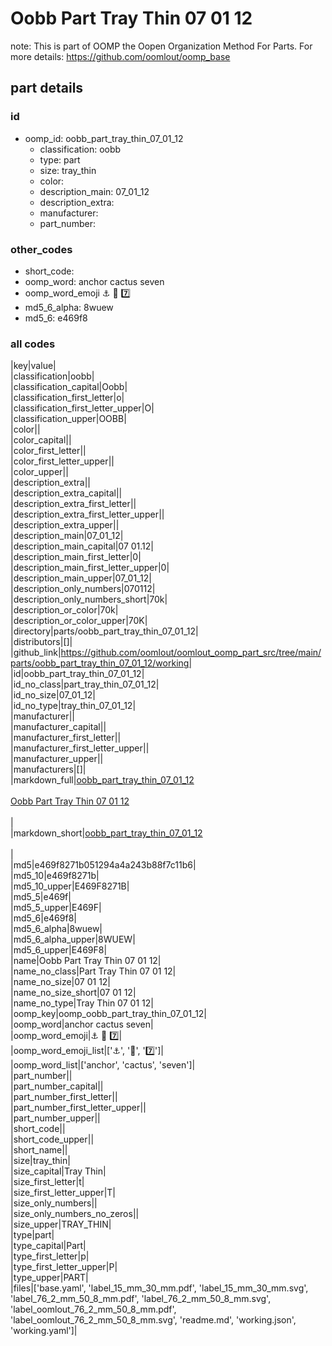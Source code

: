 # Oobb Part Tray Thin 07 01 12  

note: This is part of OOMP the Oopen Organization Method For Parts. For more details: https://github.com/oomlout/oomp_base

##  part details





### id
* oomp_id: oobb_part_tray_thin_07_01_12
  * classification: oobb
  * type: part
  * size: tray_thin
  * color: 
  * description_main: 07_01_12
  * description_extra: 
  * manufacturer: 
  * part_number: 

### other_codes
* short_code: 
* oomp_word: anchor cactus seven
* oomp_word_emoji :anchor: :cactus: :seven:
* md5_6_alpha: 8wuew
* md5_6: e469f8

### all codes 
|key|value|  
|classification|oobb|  
|classification_capital|Oobb|  
|classification_first_letter|o|  
|classification_first_letter_upper|O|  
|classification_upper|OOBB|  
|color||  
|color_capital||  
|color_first_letter||  
|color_first_letter_upper||  
|color_upper||  
|description_extra||  
|description_extra_capital||  
|description_extra_first_letter||  
|description_extra_first_letter_upper||  
|description_extra_upper||  
|description_main|07_01_12|  
|description_main_capital|07 01.12|  
|description_main_first_letter|0|  
|description_main_first_letter_upper|0|  
|description_main_upper|07_01_12|  
|description_only_numbers|070112|  
|description_only_numbers_short|70k|  
|description_or_color|70k|  
|description_or_color_upper|70K|  
|directory|parts/oobb_part_tray_thin_07_01_12|  
|distributors|[]|  
|github_link|https://github.com/oomlout/oomlout_oomp_part_src/tree/main/parts/oobb_part_tray_thin_07_01_12/working|  
|id|oobb_part_tray_thin_07_01_12|  
|id_no_class|part_tray_thin_07_01_12|  
|id_no_size|07_01_12|  
|id_no_type|tray_thin_07_01_12|  
|manufacturer||  
|manufacturer_capital||  
|manufacturer_first_letter||  
|manufacturer_first_letter_upper||  
|manufacturer_upper||  
|manufacturers|[]|  
|markdown_full|[oobb_part_tray_thin_07_01_12](https://github.com/oomlout/oomlout_oomp_part_src/tree/main/parts/oobb_part_tray_thin_07_01_12/working)<br>[](https://github.com/oomlout/oomlout_oomp_part_src/tree/main/parts/oobb_part_tray_thin_07_01_12/working)<br>[Oobb Part Tray Thin 07 01 12](https://github.com/oomlout/oomlout_oomp_part_src/tree/main/parts/oobb_part_tray_thin_07_01_12/working)<br><br>|  
|markdown_short|[oobb_part_tray_thin_07_01_12](https://github.com/oomlout/oomlout_oomp_part_src/tree/main/parts/oobb_part_tray_thin_07_01_12/working)<br><br>|  
|md5|e469f8271b051294a4a243b88f7c11b6|  
|md5_10|e469f8271b|  
|md5_10_upper|E469F8271B|  
|md5_5|e469f|  
|md5_5_upper|E469F|  
|md5_6|e469f8|  
|md5_6_alpha|8wuew|  
|md5_6_alpha_upper|8WUEW|  
|md5_6_upper|E469F8|  
|name|Oobb Part Tray Thin 07 01 12|  
|name_no_class|Part Tray Thin 07 01 12|  
|name_no_size|07 01 12|  
|name_no_size_short|07 01 12|  
|name_no_type|Tray Thin 07 01 12|  
|oomp_key|oomp_oobb_part_tray_thin_07_01_12|  
|oomp_word|anchor cactus seven|  
|oomp_word_emoji|:anchor: :cactus: :seven:|  
|oomp_word_emoji_list|[':anchor:', ':cactus:', ':seven:']|  
|oomp_word_list|['anchor', 'cactus', 'seven']|  
|part_number||  
|part_number_capital||  
|part_number_first_letter||  
|part_number_first_letter_upper||  
|part_number_upper||  
|short_code||  
|short_code_upper||  
|short_name||  
|size|tray_thin|  
|size_capital|Tray Thin|  
|size_first_letter|t|  
|size_first_letter_upper|T|  
|size_only_numbers||  
|size_only_numbers_no_zeros||  
|size_upper|TRAY_THIN|  
|type|part|  
|type_capital|Part|  
|type_first_letter|p|  
|type_first_letter_upper|P|  
|type_upper|PART|  
|files|['base.yaml', 'label_15_mm_30_mm.pdf', 'label_15_mm_30_mm.svg', 'label_76_2_mm_50_8_mm.pdf', 'label_76_2_mm_50_8_mm.svg', 'label_oomlout_76_2_mm_50_8_mm.pdf', 'label_oomlout_76_2_mm_50_8_mm.svg', 'readme.md', 'working.json', 'working.yaml']|  
